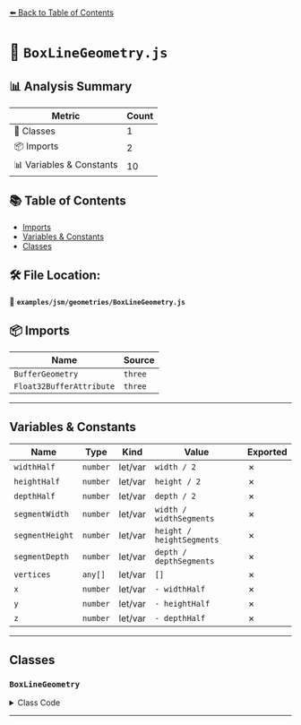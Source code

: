 [⬅️ Back to Table of Contents](../../../index.md)

# 📄 `BoxLineGeometry.js`

## 📊 Analysis Summary

| Metric | Count |
|--------|-------|
| 🧱 Classes | 1 |
| 📦 Imports | 2 |
| 📊 Variables & Constants | 10 |

## 📚 Table of Contents

- [Imports](#imports)
- [Variables & Constants](#variables-constants)
- [Classes](#classes)

## 🛠️ File Location:
📂 **`examples/jsm/geometries/BoxLineGeometry.js`**

## 📦 Imports

| Name | Source |
|------|--------|
| `BufferGeometry` | `three` |
| `Float32BufferAttribute` | `three` |


---

## Variables & Constants

| Name | Type | Kind | Value | Exported |
|------|------|------|-------|----------|
| `widthHalf` | `number` | let/var | `width / 2` | ✗ |
| `heightHalf` | `number` | let/var | `height / 2` | ✗ |
| `depthHalf` | `number` | let/var | `depth / 2` | ✗ |
| `segmentWidth` | `number` | let/var | `width / widthSegments` | ✗ |
| `segmentHeight` | `number` | let/var | `height / heightSegments` | ✗ |
| `segmentDepth` | `number` | let/var | `depth / depthSegments` | ✗ |
| `vertices` | `any[]` | let/var | `[]` | ✗ |
| `x` | `number` | let/var | `- widthHalf` | ✗ |
| `y` | `number` | let/var | `- heightHalf` | ✗ |
| `z` | `number` | let/var | `- depthHalf` | ✗ |


---

## Classes

### `BoxLineGeometry`

<details><summary>Class Code</summary>

```ts
class BoxLineGeometry extends BufferGeometry {

	/**
	 * Constructs a new box line geometry.
	 *
	 * @param {number} [width=1] - The width. That is, the length of the edges parallel to the X axis.
	 * @param {number} [height=1] - The height. That is, the length of the edges parallel to the Y axis.
	 * @param {number} [depth=1] - The depth. That is, the length of the edges parallel to the Z axis.
	 * @param {number} [widthSegments=1] - Number of segmented rectangular sections along the width of the sides.
	 * @param {number} [heightSegments=1] - Number of segmented rectangular sections along the height of the sides.
	 * @param {number} [depthSegments=1] - Number of segmented rectangular sections along the depth of the sides.
	 */
	constructor( width = 1, height = 1, depth = 1, widthSegments = 1, heightSegments = 1, depthSegments = 1 ) {

		super();

		widthSegments = Math.floor( widthSegments );
		heightSegments = Math.floor( heightSegments );
		depthSegments = Math.floor( depthSegments );

		const widthHalf = width / 2;
		const heightHalf = height / 2;
		const depthHalf = depth / 2;

		const segmentWidth = width / widthSegments;
		const segmentHeight = height / heightSegments;
		const segmentDepth = depth / depthSegments;

		const vertices = [];

		let x = - widthHalf;
		let y = - heightHalf;
		let z = - depthHalf;

		for ( let i = 0; i <= widthSegments; i ++ ) {

			vertices.push( x, - heightHalf, - depthHalf, x, heightHalf, - depthHalf );
			vertices.push( x, heightHalf, - depthHalf, x, heightHalf, depthHalf );
			vertices.push( x, heightHalf, depthHalf, x, - heightHalf, depthHalf );
			vertices.push( x, - heightHalf, depthHalf, x, - heightHalf, - depthHalf );

			x += segmentWidth;

		}

		for ( let i = 0; i <= heightSegments; i ++ ) {

			vertices.push( - widthHalf, y, - depthHalf, widthHalf, y, - depthHalf );
			vertices.push( widthHalf, y, - depthHalf, widthHalf, y, depthHalf );
			vertices.push( widthHalf, y, depthHalf, - widthHalf, y, depthHalf );
			vertices.push( - widthHalf, y, depthHalf, - widthHalf, y, - depthHalf );

			y += segmentHeight;

		}

		for ( let i = 0; i <= depthSegments; i ++ ) {

			vertices.push( - widthHalf, - heightHalf, z, - widthHalf, heightHalf, z );
			vertices.push( - widthHalf, heightHalf, z, widthHalf, heightHalf, z );
			vertices.push( widthHalf, heightHalf, z, widthHalf, - heightHalf, z );
			vertices.push( widthHalf, - heightHalf, z, - widthHalf, - heightHalf, z );

			z += segmentDepth;

		}

		this.setAttribute( 'position', new Float32BufferAttribute( vertices, 3 ) );

	}

}
```
</details>


---